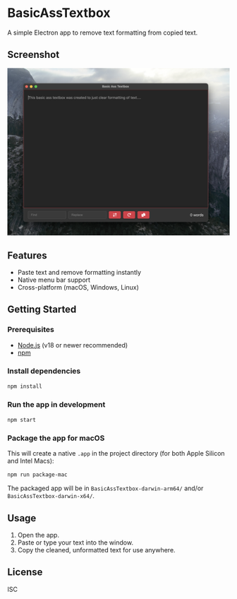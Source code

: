 # BasicAssTextbox

A simple Electron app to remove text formatting from copied text.

## Screenshot

![Screenshot of BasicAssTextbox](images/screenshot.png)

## Features
- Paste text and remove formatting instantly
- Native menu bar support
- Cross-platform (macOS, Windows, Linux)

## Getting Started

### Prerequisites
- [Node.js](https://nodejs.org/) (v18 or newer recommended)
- [npm](https://www.npmjs.com/)

### Install dependencies
```sh
npm install
```

### Run the app in development
```sh
npm start
```

### Package the app for macOS
This will create a native `.app` in the project directory (for both Apple Silicon and Intel Macs):
```sh
npm run package-mac
```
The packaged app will be in `BasicAssTextbox-darwin-arm64/` and/or `BasicAssTextbox-darwin-x64/`.

## Usage
1. Open the app.
2. Paste or type your text into the window.
3. Copy the cleaned, unformatted text for use anywhere.

## License
ISC